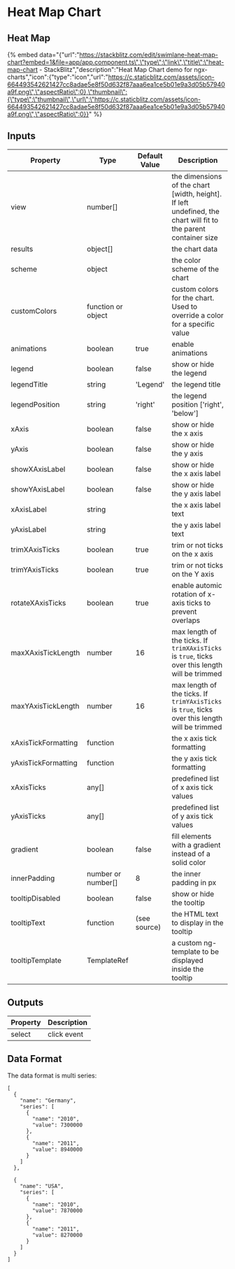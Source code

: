 # Heat Map Chart

## Heat Map

{% embed data="{\"url\":\"https://stackblitz.com/edit/swimlane-heat-map-chart?embed=1&file=app/app.component.ts\",\"type\":\"link\",\"title\":\"heat-map-chart - StackBlitz\",\"description\":\"Heat Map Chart demo for ngx-charts\",\"icon\":{\"type\":\"icon\",\"url\":\"https://c.staticblitz.com/assets/icon-664493542621427cc8adae5e8f50d632f87aaa6ea1ce5b01e9a3d05b57940a9f.png\",\"aspectRatio\":0},\"thumbnail\":{\"type\":\"thumbnail\",\"url\":\"https://c.staticblitz.com/assets/icon-664493542621427cc8adae5e8f50d632f87aaa6ea1ce5b01e9a3d05b57940a9f.png\",\"aspectRatio\":0}}" %}

## Inputs

| Property            | Type                 | Default Value  | Description                                                                                                       |
| ------------------- | -------------------- | -------------- | ----------------------------------------------------------------------------------------------------------------- |
| view                | number\[\]           |                | the dimensions of the chart \[width, height\]. If left undefined, the chart will fit to the parent container size |
| results             | object\[\]           |                | the chart data                                                                                                    |
| scheme              | object               |                | the color scheme of the chart                                                                                     |
| customColors        | function or object   |                | custom colors for the chart. Used to override a color for a specific value                                        |
| animations          | boolean              | true           | enable animations                                                                                                 |
| legend              | boolean              | false          | show or hide the legend                                                                                           |
| legendTitle         | string               | 'Legend'       | the legend title                                                                                                  |
| legendPosition      | string               | 'right'        | the legend position ['right', 'below']                                                                            |
| xAxis               | boolean              | false          | show or hide the x axis                                                                                           |
| yAxis               | boolean              | false          | show or hide the y axis                                                                                           |
| showXAxisLabel      | boolean              | false          | show or hide the x axis label                                                                                     |
| showYAxisLabel      | boolean              | false          | show or hide the y axis label                                                                                     |
| xAxisLabel          | string               |                | the x axis label text                                                                                             |
| yAxisLabel          | string               |                | the y axis label text                                                                                             |
| trimXAxisTicks      | boolean              | true           | trim or not ticks on the x axis                                                                                   |
| trimYAxisTicks      | boolean              | true           | trim or not ticks on the Y axis                                                                                   |
| rotateXAxisTicks    | boolean              | true           | enable automic rotation of x-axis ticks to prevent overlaps                                                       |
| maxXAxisTickLength  | number               | 16             | max length of the ticks. If `trimXAxisTicks` is `true`, ticks over this length will be trimmed                    |
| maxYAxisTickLength  | number               | 16             | max length of the ticks. If `trimYAxisTicks` is `true`, ticks over this length will be trimmed                    |
| xAxisTickFormatting | function             |                | the x axis tick formatting                                                                                        |
| yAxisTickFormatting | function             |                | the y axis tick formatting                                                                                        |
| xAxisTicks          | any\[\]              |                | predefined list of x axis tick values                                                                             |
| yAxisTicks          | any\[\]              |                | predefined list of y axis tick values                                                                             |
| gradient            | boolean              | false          | fill elements with a gradient instead of a solid color                                                            |
| innerPadding        | number or number\[\] | 8              | the inner padding in px                                                                                           |
| tooltipDisabled     | boolean              | false          | show or hide the tooltip                                                                                          |
| tooltipText         | function             | \(see source\) | the HTML text to display in the tooltip                                                                           |
| tooltipTemplate     | TemplateRef          |                | a custom ng-template to be displayed inside the tooltip                                                           |

## Outputs

| Property | Description |
| -------- | ----------- |
| select   | click event |

## Data Format

The data format is multi series:

```text
[
  {
    "name": "Germany",
    "series": [
      {
        "name": "2010",
        "value": 7300000
      },
      {
        "name": "2011",
        "value": 8940000
      }
    ]
  },

  {
    "name": "USA",
    "series": [
      {
        "name": "2010",
        "value": 7870000
      },
      {
        "name": "2011",
        "value": 8270000
      }
    ]
  }
]
```
